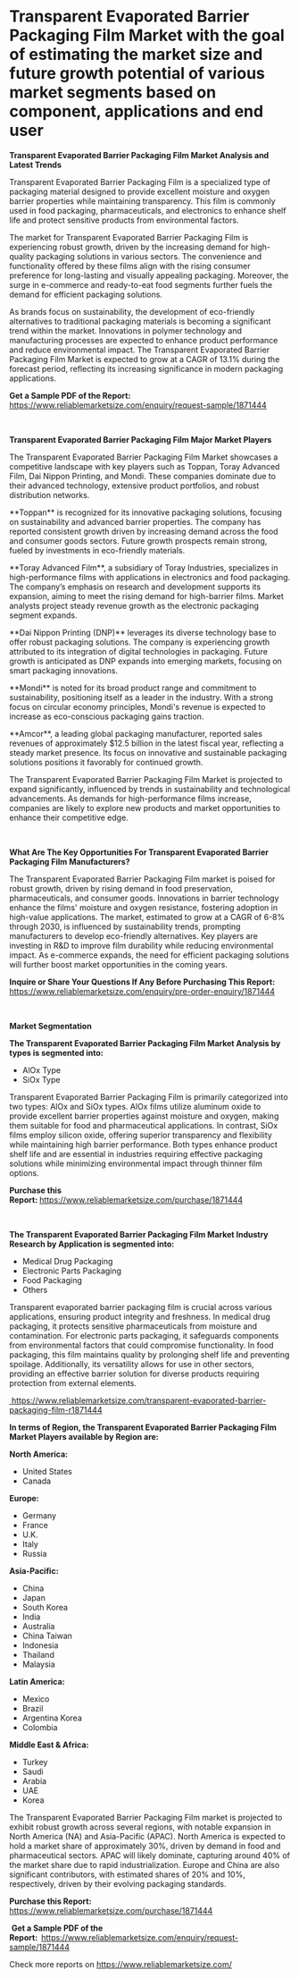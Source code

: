 <p><h1>Transparent Evaporated Barrier Packaging Film Market with the goal of estimating the market size and future growth potential of various market segments based on component, applications and end user</h1></p><p><strong>Transparent Evaporated Barrier Packaging Film Market Analysis and Latest Trends</strong></p>
<p><p>Transparent Evaporated Barrier Packaging Film is a specialized type of packaging material designed to provide excellent moisture and oxygen barrier properties while maintaining transparency. This film is commonly used in food packaging, pharmaceuticals, and electronics to enhance shelf life and protect sensitive products from environmental factors. </p><p>The market for Transparent Evaporated Barrier Packaging Film is experiencing robust growth, driven by the increasing demand for high-quality packaging solutions in various sectors. The convenience and functionality offered by these films align with the rising consumer preference for long-lasting and visually appealing packaging. Moreover, the surge in e-commerce and ready-to-eat food segments further fuels the demand for efficient packaging solutions.</p><p>As brands focus on sustainability, the development of eco-friendly alternatives to traditional packaging materials is becoming a significant trend within the market. Innovations in polymer technology and manufacturing processes are expected to enhance product performance and reduce environmental impact. The Transparent Evaporated Barrier Packaging Film Market is expected to grow at a CAGR of 13.1% during the forecast period, reflecting its increasing significance in modern packaging applications.</p></p>
<p><strong>Get a Sample PDF of the Report:&nbsp;</strong> <a href="https://www.reliablemarketsize.com/enquiry/request-sample/1871444?utm_campaign=2753&utm_medium=2&utm_source=Github&utm_content=ia&utm_term=03042025&utm_id=transparent-evaporated-barrier-packaging-film">https://www.reliablemarketsize.com/enquiry/request-sample/1871444</a></p>
<p>&nbsp;</p>
<p><strong>Transparent Evaporated Barrier Packaging Film Major Market Players</strong></p>
<p><p>The Transparent Evaporated Barrier Packaging Film Market showcases a competitive landscape with key players such as Toppan, Toray Advanced Film, Dai Nippon Printing, and Mondi. These companies dominate due to their advanced technology, extensive product portfolios, and robust distribution networks.</p><p>**Toppan** is recognized for its innovative packaging solutions, focusing on sustainability and advanced barrier properties. The company has reported consistent growth driven by increasing demand across the food and consumer goods sectors. Future growth prospects remain strong, fueled by investments in eco-friendly materials.</p><p>**Toray Advanced Film**, a subsidiary of Toray Industries, specializes in high-performance films with applications in electronics and food packaging. The company’s emphasis on research and development supports its expansion, aiming to meet the rising demand for high-barrier films. Market analysts project steady revenue growth as the electronic packaging segment expands.</p><p>**Dai Nippon Printing (DNP)** leverages its diverse technology base to offer robust packaging solutions. The company is experiencing growth attributed to its integration of digital technologies in packaging. Future growth is anticipated as DNP expands into emerging markets, focusing on smart packaging innovations.</p><p>**Mondi** is noted for its broad product range and commitment to sustainability, positioning itself as a leader in the industry. With a strong focus on circular economy principles, Mondi's revenue is expected to increase as eco-conscious packaging gains traction.</p><p>**Amcor**, a leading global packaging manufacturer, reported sales revenues of approximately $12.5 billion in the latest fiscal year, reflecting a steady market presence. Its focus on innovative and sustainable packaging solutions positions it favorably for continued growth.</p><p>The Transparent Evaporated Barrier Packaging Film Market is projected to expand significantly, influenced by trends in sustainability and technological advancements. As demands for high-performance films increase, companies are likely to explore new products and market opportunities to enhance their competitive edge.</p></p>
<p>&nbsp;</p>
<p><strong>What Are The Key Opportunities For Transparent Evaporated Barrier Packaging Film Manufacturers?</strong></p>
<p><p>The Transparent Evaporated Barrier Packaging Film market is poised for robust growth, driven by rising demand in food preservation, pharmaceuticals, and consumer goods. Innovations in barrier technology enhance the films' moisture and oxygen resistance, fostering adoption in high-value applications. The market, estimated to grow at a CAGR of 6-8% through 2030, is influenced by sustainability trends, prompting manufacturers to develop eco-friendly alternatives. Key players are investing in R&D to improve film durability while reducing environmental impact. As e-commerce expands, the need for efficient packaging solutions will further boost market opportunities in the coming years.</p></p>
<p><strong>Inquire or Share Your Questions If Any Before Purchasing This Report:</strong> <a href="https://www.reliablemarketsize.com/enquiry/pre-order-enquiry/1871444?utm_campaign=2753&utm_medium=2&utm_source=Github&utm_content=ia&utm_term=03042025&utm_id=transparent-evaporated-barrier-packaging-film">https://www.reliablemarketsize.com/enquiry/pre-order-enquiry/1871444</a></p>
<p>&nbsp;</p>
<p><strong>Market Segmentation</strong></p>
<p><strong>The Transparent Evaporated Barrier Packaging Film Market Analysis by types is segmented into:</strong></p>
<p><ul><li>AlOx Type</li><li>SiOx Type</li></ul></p>
<p><p>Transparent Evaporated Barrier Packaging Film is primarily categorized into two types: AlOx and SiOx types. AlOx films utilize aluminum oxide to provide excellent barrier properties against moisture and oxygen, making them suitable for food and pharmaceutical applications. In contrast, SiOx films employ silicon oxide, offering superior transparency and flexibility while maintaining high barrier performance. Both types enhance product shelf life and are essential in industries requiring effective packaging solutions while minimizing environmental impact through thinner film options.</p></p>
<p><strong>Purchase this Report:&nbsp;</strong><a href="https://www.reliablemarketsize.com/purchase/1871444?utm_campaign=2753&utm_medium=2&utm_source=Github&utm_content=ia&utm_term=03042025&utm_id=transparent-evaporated-barrier-packaging-film">https://www.reliablemarketsize.com/purchase/1871444</a></p>
<p>&nbsp;</p>
<p><strong>The Transparent Evaporated Barrier Packaging Film Market Industry Research by Application is segmented into:</strong></p>
<p><ul><li>Medical Drug Packaging</li><li>Electronic Parts Packaging</li><li>Food Packaging</li><li>Others</li></ul></p>
<p><p>Transparent evaporated barrier packaging film is crucial across various applications, ensuring product integrity and freshness. In medical drug packaging, it protects sensitive pharmaceuticals from moisture and contamination. For electronic parts packaging, it safeguards components from environmental factors that could compromise functionality. In food packaging, this film maintains quality by prolonging shelf life and preventing spoilage. Additionally, its versatility allows for use in other sectors, providing an effective barrier solution for diverse products requiring protection from external elements.</p></p>
<p><a href="https://www.reliablemarketsize.com/transparent-evaporated-barrier-packaging-film-r1871444?utm_campaign=2753&utm_medium=2&utm_source=Github&utm_content=ia&utm_term=03042025&utm_id=transparent-evaporated-barrier-packaging-film">&nbsp;https://www.reliablemarketsize.com/transparent-evaporated-barrier-packaging-film-r1871444</a></p>
<p><strong>In terms of Region, the Transparent Evaporated Barrier Packaging Film Market Players available by Region are:</strong></p>
<p>
    <p> <strong> North America: </strong>
        <ul>
            <li>United States</li>
            <li>Canada</li>
        </ul>
        </p> 
    <p> <strong> Europe: </strong>
        <ul>
            <li>Germany</li>
            <li>France</li>
            <li>U.K.</li>
            <li>Italy</li>
            <li>Russia</li>
        </ul>
        </p> 
    <p> <strong> Asia-Pacific: </strong>
        <ul>
            <li>China</li>
            <li>Japan</li>
            <li>South Korea</li>
            <li>India</li>
            <li>Australia</li>
            <li>China Taiwan</li>
            <li>Indonesia</li>
            <li>Thailand</li>
            <li>Malaysia</li>
        </ul>
        </p> 
    <p> <strong> Latin America: </strong>
        <ul>
            <li>Mexico</li>
            <li>Brazil</li>
            <li>Argentina Korea</li>
            <li>Colombia</li>
        </ul>
        </p> 
    <p> <strong> Middle East & Africa: </strong>
        <ul>
            <li>Turkey</li>
            <li>Saudi</li>
            <li>Arabia</li>
            <li>UAE</li>
            <li>Korea</li>
        </ul>
    </p>
    </p>
<p><p>The Transparent Evaporated Barrier Packaging Film market is projected to exhibit robust growth across several regions, with notable expansion in North America (NA) and Asia-Pacific (APAC). North America is expected to hold a market share of approximately 30%, driven by demand in food and pharmaceutical sectors. APAC will likely dominate, capturing around 40% of the market share due to rapid industrialization. Europe and China are also significant contributors, with estimated shares of 20% and 10%, respectively, driven by their evolving packaging standards.</p></p>
<p><strong>Purchase this Report: </strong><a href="https://www.reliablemarketsize.com/purchase/1871444?utm_campaign=2753&utm_medium=2&utm_source=Github&utm_content=ia&utm_term=03042025&utm_id=transparent-evaporated-barrier-packaging-film">https://www.reliablemarketsize.com/purchase/1871444</a></p>
<p>&nbsp;<strong>Get a Sample PDF of the Report:&nbsp;&nbsp;</strong><a href="https://www.reliablemarketsize.com/enquiry/request-sample/1871444?utm_campaign=2753&utm_medium=2&utm_source=Github&utm_content=ia&utm_term=03042025&utm_id=transparent-evaporated-barrier-packaging-film">https://www.reliablemarketsize.com/enquiry/request-sample/1871444</a></p>
<p><strong></strong></p>
<p>Check more reports on <a href="https://www.reliablemarketsize.com/?utm_campaign=2753&utm_medium=2&utm_source=Github&utm_content=ia&utm_term=03042025&utm_id=transparent-evaporated-barrier-packaging-film">https://www.reliablemarketsize.com/</a></p>